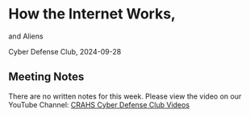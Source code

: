 # How the Internet Works,

and Aliens

Cyber Defense Club, 2024-09-28

## Meeting Notes

There are no written notes for this week. Please view the video on our YouTube Channel:
[CRAHS Cyber Defense Club Videos](https://www.youtube.com/@CyberDefenseClub/playlists)
